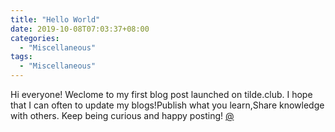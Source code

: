 ```yaml
---
title: "Hello World"
date: 2019-10-08T07:03:37+08:00
categories:
  - "Miscellaneous"
tags:
  - "Miscellaneous"
---
```


Hi everyone! Weclome to my first blog post launched on tilde.club. I hope that I can often to update my blogs!Publish what you learn,Share knowledge with others. Keep being curious and happy posting! [@](http://tilde.club/~canary/map.html)



